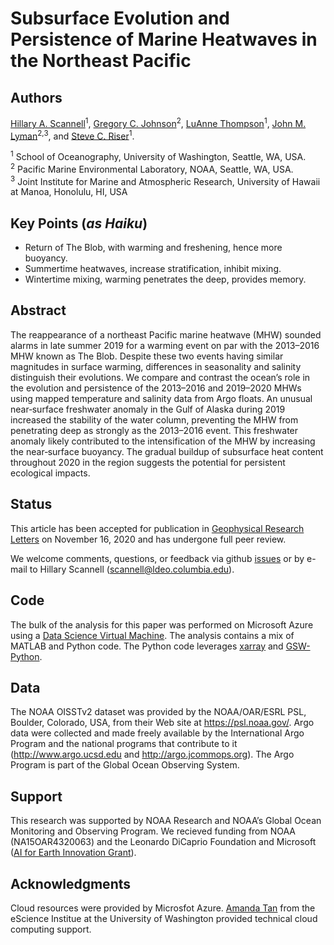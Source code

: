 # Subsurface Evolution and Persistence of Marine Heatwaves in the Northeast Pacific


Authors
--------
[Hillary A. Scannell](https://www.hillaryscannell.com/)<sup>1</sup>, [Gregory C. Johnson](https://www.pmel.noaa.gov/scientist/dr-gregory-c-johnson)<sup>2</sup>, [LuAnne Thompson](https://www.ocean.washington.edu/home/LuAnne+Thompson)<sup>1</sup>, [John M. Lyman](https://www.pmel.noaa.gov/scientist/dr-john-m-lyman)<sup>2,3</sup>, and [Steve C. Riser](https://www.ocean.washington.edu/home/Stephen_Riser)<sup>1</sup>.

<sup>1</sup> School of Oceanography, University of Washington, Seattle, WA, USA. </br>
<sup>2</sup> Pacific Marine Environmental Laboratory, NOAA, Seattle, WA, USA. </br>
<sup>3</sup> Joint Institute for Marine and Atmospheric Research, University of Hawaii at Manoa, Honolulu, HI, USA


Key Points (<i>as Haiku</i>)
----------

- Return of The Blob, with warming and freshening, hence more buoyancy.
- Summertime heatwaves, increase stratification, inhibit mixing.
- Wintertime mixing, warming penetrates the deep, provides memory.

Abstract
--------
The reappearance of a northeast Pacific marine heatwave (MHW) sounded alarms in late summer 2019 for a warming event on par with the 2013–2016 MHW known as The Blob. Despite these two events having similar magnitudes in surface warming, differences in seasonality and salinity distinguish their evolutions. We compare and contrast the ocean’s role in the evolution and persistence of the 2013–2016 and 2019–2020 MHWs using mapped temperature and salinity data from Argo floats. An unusual near‐surface freshwater anomaly in the Gulf of Alaska during 2019 increased the stability of the water column, preventing the MHW from penetrating deep as strongly as the 2013–2016 event. This freshwater anomaly likely contributed to the intensification of the MHW by increasing the near‐surface buoyancy. The gradual buildup of subsurface heat content throughout 2020 in the region suggests the potential for persistent ecological impacts.

Status
----------
This article has been accepted for publication in <a href="https://agupubs.onlinelibrary.wiley.com/doi/10.1029/2020GL090548" target="_blank">Geophysical Research Letters</a> on November 16, 2020 and has undergone full peer review.

We welcome comments, questions, or feedback via github [issues](https://github.com/hscannell/subsurface-marine-heatwaves/issues) or by e-mail to Hillary Scannell (scannell@ldeo.columbia.edu).

Code
----
The bulk of the analysis for this paper was performed on Microsoft Azure using a <a href="https://azure.microsoft.com/en-us/services/virtual-machines/data-science-virtual-machines/" target="_blank">Data Science Virtual Machine</a>. The analysis contains a mix of MATLAB and Python code. The Python code leverages <a href="https://github.com/pydata/xarray" target="_blank">xarray</a> and <a href="https://github.com/TEOS-10/GSW-Python" target="_blank">GSW-Python</a>.

Data
------
The NOAA OISSTv2 dataset was provided by the NOAA/OAR/ESRL PSL, Boulder, Colorado, USA, from their Web site at https://psl.noaa.gov/. Argo data were collected and made freely available by the International Argo Program and the national programs that contribute to it (http://www.argo.ucsd.edu and http://argo.jcommops.org). The Argo Program is part of the Global Ocean Observing System.

Support
-------
This research was supported by NOAA Research and NOAA’s Global Ocean Monitoring and Observing Program. We recieved funding from NOAA (NA15OAR4320063) and the Leonardo DiCaprio Foundation and Microsoft ([AI for Earth Innovation Grant](https://www.leonardodicaprio.org/ai-for-earth/)).

Acknowledgments
----------------
Cloud resources were provided by Microsfot Azure. <a href="https://escience.washington.edu/people/amanda-tan/" target="_blank">Amanda Tan</a> from the eScience Institue at the University of Washington provided technical cloud computing support. 



 

